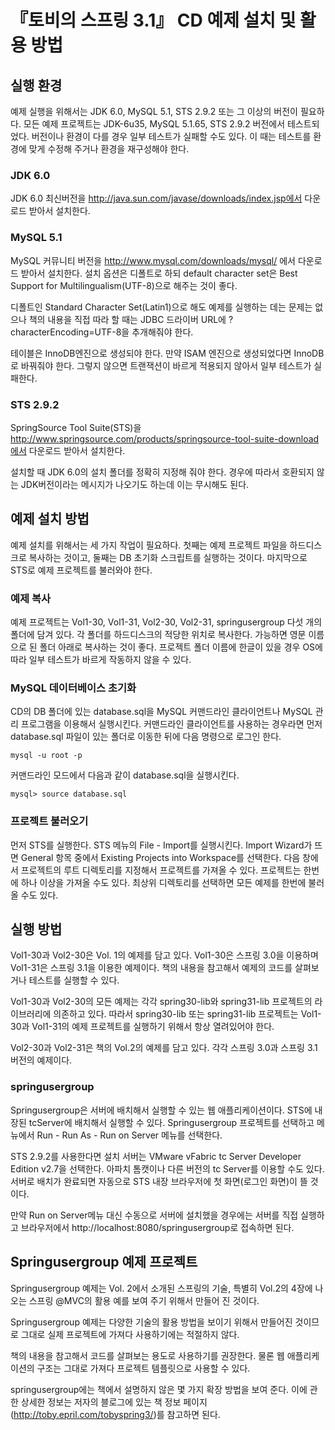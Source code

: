 # 『토비의 스프링 3.1』 CD 예제 설치 및 활용 방법


## 실행 환경 
예제 실행을 위해서는 JDK 6.0, MySQL 5.1, STS 2.9.2 또는 그 이상의 버전이 필요하다. 모든 예제 프로젝트는 JDK-6u35, MySQL 5.1.65, STS 2.9.2 버전에서 테스트되었다. 버전이나 환경이 다를 경우 일부 테스트가 실패할 수도 있다. 이 때는 테스트를 환경에 맞게 수정해 주거나 환경을 재구성해야 한다.

### JDK 6.0
JDK 6.0 최신버전을 http://java.sun.com/javase/downloads/index.jsp에서 다운로드 받아서 설치한다. 

### MySQL 5.1
MySQL 커뮤니티 버전을 http://www.mysql.com/downloads/mysql/ 에서 다운로드 받아서 설치한다. 설치 옵션은 디폴트로 하되 default character set은 Best Support for Multilingualism(UTF-8)으로 해주는 것이 좋다. 

디폴트인 Standard Character Set(Latin1)으로 해도 예제를 실행하는 데는 문제는 없으나 책의 내용을 직접 따라 할 때는 JDBC 드라이버 URL에 ? characterEncoding=UTF-8을 추개해줘야 한다. 

테이블은 InnoDB엔진으로 생성되야 한다. 만약 ISAM 엔진으로 생성되었다면 InnoDB로 바꿔줘야 한다. 그렇지 않으면 트랜잭션이 바르게 적용되지 않아서 일부 테스트가 실패한다.

### STS 2.9.2
SpringSource Tool Suite(STS)을 http://www.springsource.com/products/springsource-tool-suite-download에서 다운로드 받아서 설치한다. 

설치할 때 JDK 6.0의 설치 폴더를 정확히 지정해 줘야 한다. 경우에 따라서 호환되지 않는 JDK버전이라는 메시지가 나오기도 하는데 이는 무시해도 된다.


## 예제 설치 방법 
예제 설치를 위해서는 세 가지 작업이 필요하다. 첫째는 예제 프로젝트 파일을 하드디스크로 복사하는 것이고, 둘째는 DB 초기화 스크립트를 실행하는 것이다. 마지막으로 STS로 예제 프로젝트를 불러와야 한다.

### 예제 복사
예제 프로젝트는 Vol1-30, Vol1-31, Vol2-30, Vol2-31, springusergroup 다섯 개의 폴더에 담겨 있다. 각 폴더를 하드디스크의 적당한 위치로 복사한다. 가능하면 영문 이름으로 된 폴더 아래로 복사하는 것이 좋다. 프로젝트 폴더 이름에 한글이 있을 경우 OS에 따라 일부 테스트가 바르게 작동하지 않을 수 있다. 

### MySQL 데이터베이스 초기화
CD의 DB 폴더에 있는 database.sql을 MySQL 커맨드라인 클라이언트나 MySQL 관리 프로그램을 이용해서 실행시킨다. 커맨드라인 클라이언트를 사용하는 경우라면 먼저 database.sql 파일이 있는 폴더로 이동한 뒤에 다음 명령으로 로그인 한다.

```
mysql -u root -p
```

커맨드라인 모드에서 다음과 같이 database.sql을 실행시킨다.

```
mysql> source database.sql
```

### 프로젝트 불러오기
먼저 STS를 실행한다. STS 메뉴의 File - Import를 실행시킨다. Import Wizard가 뜨면 General 항목 중에서 Existing Projects into Workspace를 선택한다. 다음 창에서 프로젝트의 루트 디렉토리를 지정해서 프로젝트를 가져올 수 있다. 프로젝트는 한번에 하나 이상을 가져올 수도 있다. 최상위 디렉토리를 선택하면 모든 예제를 한번에 불러올 수도 있다.


## 실행 방법
Vol1-30과 Vol2-30은 Vol. 1의 예제를 담고 있다. Vol1-30은 스프링 3.0을 이용하며 Vol1-31은 스프링 3.1을 이용한 예제이다. 책의 내용을 참고해서 예제의 코드를 살펴보거나 테스트를 실행할 수 있다.

Vol1-30과 Vol2-30의 모든 예제는 각각 spring30-lib와 spring31-lib 프로젝트의 라이브러리에 의존하고 있다. 따라서 spring30-lib 또는 spring31-lib 프로젝트는 Vol1-30과 Vol1-31의 예제 프로젝트를 실행하기 위해서 항상 열려있어야 한다.

Vol2-30과 Vol2-31은 책의 Vol.2의 예제를 담고 있다. 각각 스프링 3.0과 스프링 3.1버전의 예제이다. 

### springusergroup
Springusergroup은 서버에 배치해서 실행할 수 있는 웹 애플리케이션이다. STS에 내장된 tcServer에 배치해서 실행할 수 있다. Springusergroup 프로젝트를 선택하고 메뉴에서 Run - Run As - Run on Server 메뉴를 선택한다. 

STS 2.9.2를 사용한다면 설치 서버는 VMware vFabric tc Server Developer Edition v2.7을 선택한다. 아파치 톰캣이나 다른 버전의 tc Server를 이용할 수도 있다. 서버로 배치가 완료되면 자동으로 STS 내장 브라우저에 첫 화면(로그인 화면)이 뜰 것이다.

만약 Run on Server메뉴 대신 수동으로 서버에 설치했을 경우에는 서버를 직접 실행하고 브라우저에서 http://localhost:8080/springusergroup로 접속하면 된다.

## Springusergroup 예제 프로젝트
Springusergroup 예제는 Vol. 2에서 소개된 스프링의 기술, 특별히 Vol.2의 4장에 나오는 스프링 @MVC의 활용 예를 보여 주기 위해서 만들어 진 것이다. 

Springusergroup 예제는 다양한 기술의 활용 방법을 보이기 위해서 만들어진 것이므로 그대로 실제 프로젝트에 가져다 사용하기에는 적절하지 않다. 

책의 내용을 참고해서 코드를 살펴보는 용도로 사용하기를 권장한다. 물론 웹 애플리케이션의 구조는 그대로 가져다 프로젝트 템플릿으로 사용할 수 있다.

springusergroup에는 책에서 설명하지 않은 몇 가지 확장 방법을 보여 준다. 이에 관한 상세한 정보는 저자의 블로그에 있는 책 정보 페이지(http://toby.epril.com/tobyspring3/)를 참고하면 된다.
